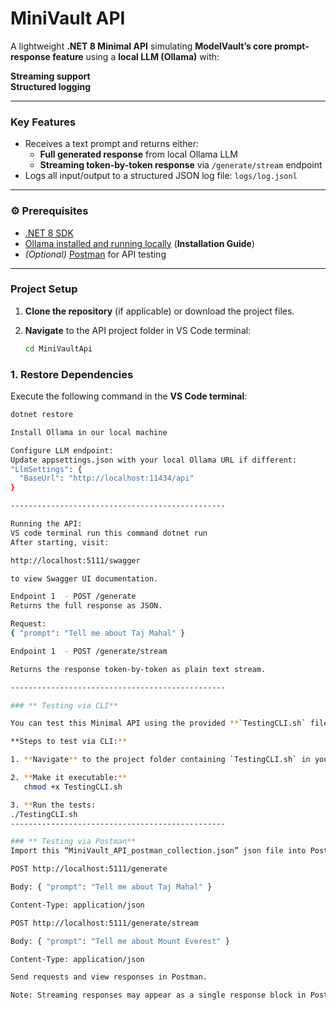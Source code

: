 # MiniVault API

A lightweight **.NET 8 Minimal API** simulating **ModelVault’s core prompt-response feature** using a **local LLM (Ollama)** with:

**Streaming support**  
**Structured logging**

---

### **Key Features**

- Receives a text prompt and returns either:
  - **Full generated response** from local Ollama LLM
  - **Streaming token-by-token response** via `/generate/stream` endpoint
- Logs all input/output to a structured JSON log file: `logs/log.jsonl`

---

### ⚙️ **Prerequisites**

- [.NET 8 SDK](https://dotnet.microsoft.com/download)
- [Ollama installed and running locally](https://ollama.ai/) (**Installation Guide**)
- *(Optional)* [Postman](https://www.postman.com/downloads/) for API testing

------------------------------------------------

### **Project Setup**

1. **Clone the repository** (if applicable) or download the project files.

2. **Navigate** to the API project folder in VS Code terminal:

   ```bash
   cd MiniVaultApi


### **1. Restore Dependencies**

Execute the following command in the **VS Code terminal**:

```bash
dotnet restore

Install Ollama in our local machine

Configure LLM endpoint:
Update appsettings.json with your local Ollama URL if different:
"LlmSettings": {
  "BaseUrl": "http://localhost:11434/api"
}

------------------------------------------------

Running the API:
VS code terminal run this command dotnet run
After starting, visit:

http://localhost:5111/swagger

to view Swagger UI documentation.

Endpoint 1  - POST /generate
Returns the full response as JSON.

Request:
{ "prompt": "Tell me about Taj Mahal" }

Endpoint 1  - POST /generate/stream

Returns the response token-by-token as plain text stream.

------------------------------------------------

### ** Testing via CLI**

You can test this Minimal API using the provided **`TestingCLI.sh` file**.

**Steps to test via CLI:**

1. **Navigate** to the project folder containing `TestingCLI.sh` in your terminal.

2. **Make it executable:**
   chmod +x TestingCLI.sh

3. **Run the tests:
./TestingCLI.sh
------------------------------------------------

### ** Testing via Postman**
Import this “MiniVault_API_postman_collection.json” json file into Postman

POST http://localhost:5111/generate

Body: { "prompt": "Tell me about Taj Mahal" }

Content-Type: application/json

POST http://localhost:5111/generate/stream

Body: { "prompt": "Tell me about Mount Everest" }

Content-Type: application/json

Send requests and view responses in Postman.

Note: Streaming responses may appear as a single response block in Postman UI. Therefore, streaming logic is validated using CLI. You can also test streaming token by token directly by calling: http://localhost:5111/generate/stream



